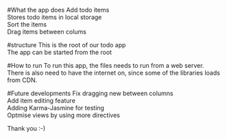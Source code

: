 #What the app does
Add todo items<br />
Stores todo items in local storage<br />
Sort the items<br />
Drag items between colums<br />

#structure
This is the root of our todo app<br />
The app can be started from the root<br />

#How to run
To run this app, the files needs to run from a web server.<br />
There is also need to have the internet on, since some of the libraries loads from CDN.<br />

#Future developments
Fix dragging new between columns<br />
Add item editing feature <br />
Adding Karma-Jasmine for testing<br />
Optmise views by using more directives<br />






Thank you :-)

